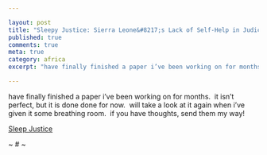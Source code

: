 ```yaml
---

layout: post
title: "Sleepy Justice: Sierra Leone&#8217;s Lack of Self-Help in Judicial Sector Reform"
published: true
comments: true
meta: true
category: africa
excerpt: "have finally finished a paper i’ve been working on for months.  it isn’t perfect, but it is done done for now.  will take a look at it again when i’ve given it some breathing room.  if you have thoughts, send them my way!"

---
```


have finally finished a paper i’ve been working on for months.  it isn’t perfect, but it is done done for now.  will take a look at it again when i’ve given it some breathing room.  if you have thoughts, send them my way!

[Sleep Justice][1] 

 [1]: http://caseykuhlman.typepad.com/underwater/files/final_draft_2.doc

~ # ~